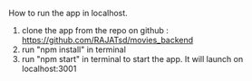 How to run the app in localhost.

1. clone the app from the repo on github : https://github.com/RAJATsd/movies_backend
2. run "npm install" in terminal
3. run "npm start" in terminal to start the app. It will launch on localhost:3001
